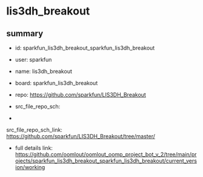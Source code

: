 # lis3dh_breakout
 
## summary 
* id: sparkfun_lis3dh_breakout_sparkfun_lis3dh_breakout
* user: sparkfun
* name: lis3dh_breakout
* board: sparkfun_lis3dh_breakout
* repo: https://github.com/sparkfun/LIS3DH_Breakout



* src_file_repo_sch: 
*
 src_file_repo_sch_link: https://github.com/sparkfun/LIS3DH_Breakout/tree/master/
* full details link: https://github.com/oomlout/oomlout_oomp_project_bot_v_2/tree/main/projects/sparkfun_lis3dh_breakout_sparkfun_lis3dh_breakout/current_version/working  






